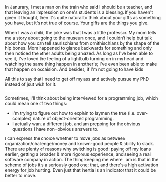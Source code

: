 In Janurary, I met a man on the train who said I should be a teacher, and that leaving an impression on one's students is a blessing.
If you haven't given it thought, then it's quite natural to think about your gifts as something you have, but it's not true of course.
Your gifts are the things you give.

When I was a child, the joke was that I was a little professor.
My mom tells me a story about going to the museum once, and I couldn't help but talk about how you can tell saurischians from ornithischians by the shape of the hip bones.
Mom happened to glance backwards for something and only then noticed the other adults being amazed.
As long as I've been able to see it, I've loved the feeling of a lightbulb turning on in my head and watching the same thing happen in another's;
I've even been able to make that happen on occaision.
And besides, if I'm not going to have kids

All this to say that I need to get off my ass and actively pursue my PhD instead of jsut wish for it.

------------------------------------

Sometimes, I'll think about being interviewed for a programming job, which could mean one of two things:
  * I'm trying to figure out how to explain to laymen the true (i.e. over-complex) nature of object-oriented programming.
  * I actually want a different job, and am prepping for the obvious questions I have non=obvious answers to.

I can express the choice whether to move jobs as between organization/challenge/money and known-good people & ability to slack.
There are plenty of reasons why switching is good: paying off my loans earlier, getting a broader & more rigorous experience, and seeing a real software company in action.
The thing keeping me where I am is that in the scheme of jobs it's a seriously good one; that, and there's a high activation energy for job hunting.
Even just that inertia is an indicator that it could be better to move.
